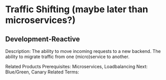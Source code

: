 # Traffic Shifting (maybe later than microservices?)

## Development-Reactive

Description: The ability to move incoming requests to a new backend.  The ability to migrate traffic from one (micro)service to another.

Related Products
Prerequisites:  Microservices, Loadbalancing
Next: Blue/Green, Canary
Related Terms:  
